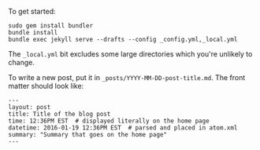 To get started:

    sudo gem install bundler
    bundle install
    bundle exec jekyll serve --drafts --config _config.yml,_local.yml

The `_local.yml` bit excludes some large directories which you're unlikely to change.

To write a new post, put it in `_posts/YYYY-MM-DD-post-title.md`. The front
matter should look like:


    ---
    layout: post
    title: Title of the blog post
    time: 12:36PM EST  # displayed literally on the home page
    datetime: 2016-01-19 12:36PM EST  # parsed and placed in atom.xml
    summary: "Summary that goes on the home page"
    ---
